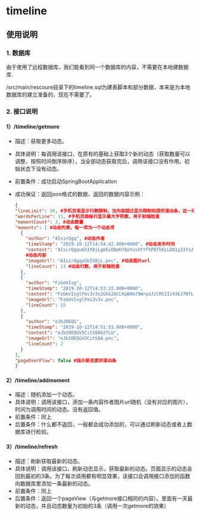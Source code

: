 # timeline

## 使用说明

### 1. 数据库

由于使用了远程数据库，我们能看到同一个数据库的内容，不需要在本地建数据库.

/src/main/rescoure目录下的timeline.sql为建表脚本和部分数据，本来是为本地数据库的建立准备的，现在不需要了。

### 2. 接口说明

#### 1）/timeline/getmore

* 描述：获取更多动态。
* 具体说明：每调用该接口，在原有的基础上获取3个新的动态（获取数量可以调整，按照时间倒序排序），当全部动态获取完后，调用该接口没有作用。初始状态下没有动态。
* 前置条件：成功启动SpringBootApplication
* 成功保证：返回json格式的数据，返回的数据内容示例：

  ```json
  {
  "lineLimit": 50, #手机页面显示行数限制，当内容超过显示限制则提供滚动条，这一项主要用于前端检查，是否有滚动条根据pageOverFlow决定
  "wordsPerLine": 15, #手机页面每行显示最大字符数，用于前端检查
  "momentCount": 3, #动态数量
  "moments": [ #动态列表，每一项为一个动态项
    {
      "author": "AIsirQgq", #动态作者
      "timeStamp": "2019-10-12T14:54:42.000+0000", #动态发布时间
      "content": "AIsirQgquGhIX8jLgm5iOBoH78oYusVtYfhP8Th6LLDA1y23foJBDfgHn2BoLjLHU6vbMn375Zz2ESBZKP2tZZZoff4G6kL8eNB8ayqxrUoF1CZBOEfb3tw7EkHw7RXJ5D5JwNd1Rb6C8ciaFBsNDaLPNkXPjCMcgLV1AXN6KRjJpYmhziDzZESCc",
      #动态内容
      "imageUrl": "AIsirQgquGhIX8jL.pnc", #动态图片url
      "lineCount": 13 #动态行数，用于前端检查
    },
    {
      "author": "FzGmVIsg",
      "timeStamp": "2019-10-12T14:53:22.000+0000",
      "content": "FzGmVIsglFmi3v3x2Gkk2bCLKqB0mJ9WrpaJzCRS1Iz43kJ7NfL8zUiabwB5ynkYs8ZI1rZddTQ0AuKFj2OrhPjuoAsA7oDHSjyfC7z5eZreQj6ZICMA5D7QBlPUf0dAcIsNW9x8dgiKmPc4iTJfXu0prjE3mAbH8FIrVZ4FGckI19HKw41xtGLTAnxCD8kpqiMdyHm08H8pG9LJ9qLT",
      "imageUrl": "FzGmVIsglFmi3v3x.pnc",
      "lineCount": 15
    },
    {
      "author": "eJb20EQG",
      "timeStamp": "2019-10-12T14:51:53.000+0000",
      "content": "eJb20EQGV5CitS8Ab2TLU",
      "imageUrl": "eJb20EQGV5CitS8A.pnc",
      "lineCount": 2
    }
  ],
  "pageOverFlow": false #指示是否提供滚动条
  }
  ```
  
#### 2）/timeline/addmoment
  
* 描述：随机添加一个动态。
* 具体说明：调用该接口，添加一条内容作者图片url随机（没有对应的图片），时间为调用时间的动态。没有返回值。
* 前置条件：同上
* 后置条件：什么都不返回，一般都会成功添加的，可以通过刷新动态或者上数据库进行检验。
  
#### 3）/timeline/refresh
  
* 描述：刷新获取最新的动态。
* 具体说明：调用该接口，刷新动态显示，获取最新的动态。页面显示的动态会回到最初的3条。为了每次调用都有明显效果，该接口会调用接口添加的函数向数据库里添加一条最新的动态。
* 前置条件：同上
* 后置条件：返回一个pageView（与getmore接口相同的内容）。里面有一天最新的动态，并且动态数量为初始的3条（调用一次getmore的效果）
  
